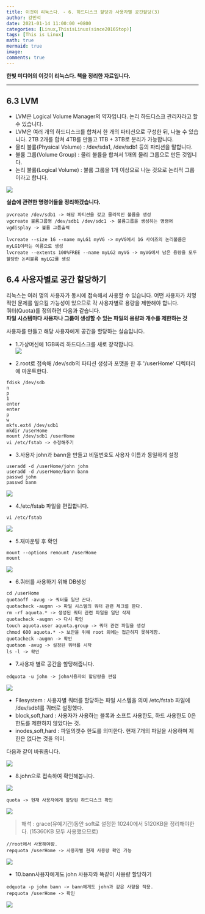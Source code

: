 ```yaml
---
title: 이것이 리눅스다. - 6. 하드디스크 할당과 사용자별 공간할당(3)
author: 강민석
date: 2021-01-14 11:00:00 +0800
categories: [Linux,ThisisLinux(since2016Stop)]
tags: [This is Linux]
math: true
mermaid: true
image: 
comments: true
---
```


**한빛 미디어의 이것이 리눅스다. 책을 정리한 자료입니다.**

-----

## **6.3 LVM** ##

- LVM은 Logical Volume Manager의 약자입니다. 논리 하드디스크 관리자라고 할 수 있습니다.
- LVM은 여러 개의 하드디스크를 합쳐서 한 개의 파티션으로 구성한 뒤, 나눌 수 있습니다. 
  2TB 2개를 합쳐 4TB를 만들고 1TB + 3TB로 분리가 가능합니다.
- 물리 불륨(Physical Volume) : /dev/sda1, /dev/sdb1 등의 파티션을 말합니다.
- 불륨 그룹(Volume Group) : 물리 불륨을 합쳐서 1개의 물리 그룹으로 만든 것입니다.
- 논리 불륨(Logical Volume) : 불륨 그룹을 1개 이상으로 나눈 것으로 논리적 그룹이라고 합니다.

![](/assets/img/sample/Linux/ThisisLinux/C6/lvm.png)  

**실습에 관련한 명령어들을 정리하겠습니다.**


```console
pvcreate /dev/sdb1 -> 해당 파티션을 갖고 물리적인 불륨을 생성
vgcreate 불륨그룹명 /dev/sdb1 /dev/sdc1 -> 불륨그룹을 생성하는 명령어
vgdisplay -> 불륨 그룹출력

lvcreate --size 1G --name myLG1 myVG -> myVG에서 1G 사이즈의 논리불륨은 myLG1이라는 이름으로 생성
lvcreate --extents 100%FREE --name myLG2 myVG -> myVG에서 남은 용량을 모두할당한 논리불륨 myLG2를 생성
```

## **6.4 사용자별로 공간 할당하기** ##

리눅스는 여러 명의 사용자가 동시에 접속해서 사용할 수 있습니다. 어떤 사용자가 치명적인 문제를 일으킬 가능성이 있으므로 각 사용자별로 용량을 제한해야 합니다.  
쿼터(Quota)를 정의하면 다음과 같습니다.  
**파일 시스템마다 사용자나 그룹이 생성할 수 있는 파일의 용량과 개수를 제한하는 것**

사용자를 만들고 해당 사용자에게 공간을 할당하는 실습입니다.  

- 1.가상머신에 1GB짜리 하드디스크를 새로 장착합니다.  
![](/assets/img/sample/Linux/ThisisLinux/C6/use.JPG)  

- 2.root로 접속해 /dev/sdb의 파티션 생성과 포맷을 한 후 '/userHome' 디렉터리에 마운트한다.
```console
fdisk /dev/sdb
n
p
1
enter
enter
p
w
mkfs.ext4 /dev/sdb1
mkdir /userHome
mount /dev/sdb1 /userHome
vi /etc/fstab -> 수정해주기
```

- 3.사용자 john과 bann을 만들고 비밀번호도 사용자 이름과 동일하게 설정
```console
useradd -d /userHome/john john
useradd -d /userHome/bann bann
passwd john
passwd bann
```
![](/assets/img/sample/Linux/ThisisLinux/C6/passwd.JPG)  

- 4./etc/fstab 파일을 편집합니다.
```console
vi /etc/fstab
```
![](/assets/img/sample/Linux/ThisisLinux/C6/fstab.JPG)  

- 5.재마운팅 후 확인
```console
mount --options remount /userHome
mount
```
![](/assets/img/sample/Linux/ThisisLinux/C6/mounting.JPG)  

- 6.쿼터를 사용하기 위해 DB생성

```console
cd /userHome
quotaoff -avug -> 쿼터를 일단 끈다.
quotacheck -augmn -> 파일 시스템의 쿼터 관련 체크를 한다.
rm -rf aquota.* -> 생성된 쿼터 관련 파일을 일단 삭제
quotacheck -augmn -> 다시 확인
touch aquota.user aquota.group -> 쿼터 관련 파일을 생성
chmod 600 aquota.* -> 보안을 위해 root 외에는 접근하지 못하게함.
quotacheck -augmn -> 확인
quotaon -avug -> 설정된 쿼터를 시작
ls -l -> 확인
```

- 7.사용자 별로 공간을 할당해줍니다.

```console
edquota -u john -> john사용자의 할당량을 편집
```
![](/assets/img/sample/Linux/ThisisLinux/C6/john.JPG)  

- Filesystem : 사용자별 쿼터를 할당하는 파일 시스템을 의미 /etc/fstab 파일에 /dev/sdb1를 쿼터로 설정했다.
- block,soft,hard : 사용자가 사용하는 블록과 소프트 사용한도, 하드 사용한도 0은 한도를 제한하지 않았다는 것.
- inodes,soft,hard : 파일의갯수 한도를 의미한다. 현재 7개의 파일을 사용하며 제한은 없다는 것을 의미.

다음과 같이 바꿔줍니다.  

![](/assets/img/sample/Linux/ThisisLinux/C6/john2.JPG) 

- 8.john으로 접속하여 확인해봅니다.

![](/assets/img/sample/Linux/ThisisLinux/C6/john3.JPG) 

```console
quota -> 현재 사용자에게 할당된 하드디스크 확인
```
![](/assets/img/sample/Linux/ThisisLinux/C6/quota.JPG) 

>해석 : grace(유예기간)동안 soft로 설정한 10240에서 5120KB을 정리해야한다. (15360KB 모두 사용했으므로)

```console
//root에서 사용해야함.
repquota /userHome -> 사용자별 현재 사용량 확인 가능
```

![](/assets/img/sample/Linux/ThisisLinux/C6/user.JPG) 

- 10.bann사용자에게도 john 사용자와 똑같이 사용량 할당하기

```console
edquota -p john bann -> bann에게도 john과 같은 사항을 적용.
repquota /userHome -> 확인
```

![](/assets/img/sample/Linux/ThisisLinux/C6/result3.JPG) 